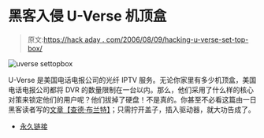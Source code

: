 # 黑客入侵 U-Verse 机顶盒

> 原文:[https://hack aday . com/2006/08/09/hacking-u-verse-set-top-box/](https://hackaday.com/2006/08/09/hacking-u-verse-set-top-boxes/)

![uverse settopbox](../Images/5ede0e67d92db88a22ceccf2b093068c.png)

U-Verse 是美国电话电报公司的光纤 IPTV 服务。无论你家里有多少机顶盒，美国电话电报公司都将 DVR 的数量限制在一台以内。那么，他们采用了什么样的核心对策来锁定他们的用户呢？他们拔掉了硬盘！不是真的。你甚至不必看这篇由一日黑客读者写的[文章【查德·布兰特】](http://www.uverseusers.com/article.php/hacking-your-set-top-box)；只需拧开盖子，插入驱动器，就大功告成了。

*   [永久链接](http://www.uverseusers.com/article.php/hacking-your-set-top-box)